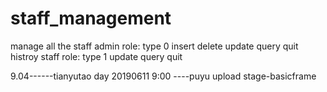 # staff_management
manage all the staff
admin role: type 0  insert delete update query quit histroy
staff role: type 1  update query quit

 9.04------tianyutao
day 20190611 9:00  ----puyu
upload stage-basicframe
